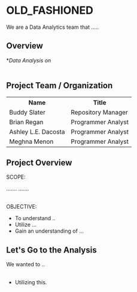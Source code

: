 # OLD_FASHIONED

We are a Data Analytics team that ..... 

## Overview
**Data Analysis on* <br/><br />


## Project Team / Organization
<table>
  <th>Name</th>
  <th>Title</th>
  <tr>
   <td>Buddy Slater</td>
    <td>Repository Manager</td>
  </tr>
   <tr>
    <td>Brian Regan</td>
    <td>Programmer Analyst</td>
  </tr>
  <tr>
    <td>Ashley L.E. Dacosta</td>
    <td>Programmer Analyst</td>
  </tr>
  <tr>
    <td>Meghna Menon</td>
    <td>Programmer Analyst</td>
  </tr>
</table>

## Project Overview
SCOPE: <br/>

.......
.......<br/><br/>

OBJECTIVE: <br/>
- To understand ..
- Utilize ...
- Gain an understanding of ...
 

## Let's Go to the Analysis
We wanted to .. <br/> <br />

- Utilizing this. 
